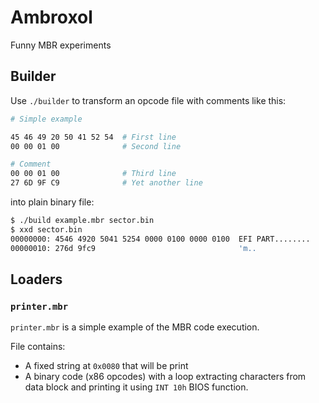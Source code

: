 # Ambroxol

Funny MBR experiments


## Builder

Use `./builder` to transform an opcode file with comments like this:

```sh
# Simple example

45 46 49 20 50 41 52 54  # First line
00 00 01 00              # Second line

# Comment
00 00 01 00              # Third line
27 6D 9F C9              # Yet another line
```

into plain binary file:

```sh
$ ./build example.mbr sector.bin
$ xxd sector.bin                
00000000: 4546 4920 5041 5254 0000 0100 0000 0100  EFI PART........
00000010: 276d 9fc9                                'm..
```


## Loaders

### `printer.mbr`

`printer.mbr` is a simple example of the MBR code execution.

File contains:

- A fixed string at `0x0080` that will be print
- A binary code (x86 opcodes) with a loop extracting characters
  from data block and printing it using `INT 10h` BIOS function.
  
